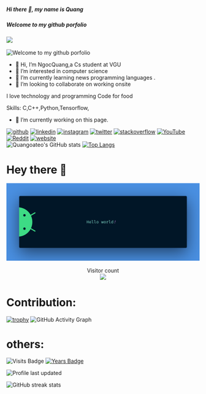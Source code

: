 ##### Hi there 👋, my name is Quang
##### Welcome to my github porfolio

<img src="https://media4.giphy.com/media/3pZipqyo1sqHDfJGtz/giphy.gif?cid=ecf05e4754f6wy5ullf9etow134vnb2l1f0u6d3gsh3kbcuw&rid=giphy.gif&ct=g" width="512" >

![Welcome to my github porfolio](https://pbs.twimg.com/profile_banners/1251825118264745984/1644662971/1500x500)

- 👋 Hi, I’m NgocQuang,a Cs student at  VGU
- 👀 I’m interested in computer science
- 🌱 I’m currently learning news programming languages .
- 💞️ I’m looking to collaborate on working onsite



I love technology and programming
Code for food

Skills: C,C++,Python,Tensorflow,

- 🔭 I’m currently working on this page. 


[<img src='https://cdn.jsdelivr.net/npm/simple-icons@3.0.1/icons/github.svg' alt='github' height='40'>](https://github.com/Quangoateo)  [<img src='https://cdn.jsdelivr.net/npm/simple-icons@3.0.1/icons/linkedin.svg' alt='linkedin' height='40'>](https://www.linkedin.com/in/VũNgọcQuang/)  [<img src='https://cdn.jsdelivr.net/npm/simple-icons@3.0.1/icons/instagram.svg' alt='instagram' height='40'>](https://www.instagram.com/ng.quang.03/)  [<img src='https://cdn.jsdelivr.net/npm/simple-icons@3.0.1/icons/twitter.svg' alt='twitter' height='40'>](https://twitter.com/https://twitter.com/QUANGSHAKESPEA1/with_replies)  [<img src='https://cdn.jsdelivr.net/npm/simple-icons@3.0.1/icons/stackoverflow.svg' alt='stackoverflow' height='40'>](https://stackoverflow.com/users/NgocQuang03)  [<img src='https://cdn.jsdelivr.net/npm/simple-icons@3.0.1/icons/youtube.svg' alt='YouTube' height='40'>](https://www.youtube.com/channel/QuangCS)  [<img src='https://cdn.jsdelivr.net/npm/simple-icons@3.0.1/icons/reddit.svg' alt='Reddit' height='40'>](https://www.reddit.com/user/Quangdepzaivt03)  [<img src='https://cdn.jsdelivr.net/npm/simple-icons@3.0.1/icons/icloud.svg' alt='website' height='40'>](https://quangoateo.github.io/quangvu_blog/)  
![Quangoateo's GitHub stats](https://github-readme-stats.vercel.app/api?username=Quangoateo&hide=contribs,prs)
[![Top Langs](https://github-readme-stats.vercel.app/api/top-langs/?username=Quangoateo&layout=compact)](https://github.com/Quangoateo/github-readme-stats)



# Hey there :wave:

<img src="https://raw.githubusercontent.com/Quangoateo/Quangoateo/main/banner.png" alt="Hello world">

<p align="center"> 
  Visitor count<br>
  <img src="https://profile-counter.glitch.me/Quangoateo/count.svg" />
</p>

# Contribution:
[![trophy](https://github-profile-trophy.vercel.app/?username=Quangoateo&theme=flat&column=6&margin-w=15&margin-h=15)](https://github.com/ryo-ma/github-profile-trophy)
![GitHub Activity Graph](https://activity-graph.herokuapp.com/graph?username=Quangoateo)  

# others:
![Visits Badge](https://badges.pufler.dev/visits/Quangoateo/Quangoateo?logo=GitHub&label=visits&color=success&logoColor=white&style=flat-square)
[![Years Badge](https://badges.pufler.dev/years/minhkhuong2404)](https://badges.pufler.dev)

![Profile last updated](https://img.shields.io/github/last-commit/Quangoateo/Quangoateo/main?label=Last%20updated&style=flat)

![GitHub streak stats](https://github-readme-streak-stats.herokuapp.com/?user=Quangoateo) 
